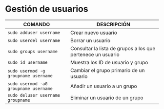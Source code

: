 # Gestión de usuarios

COMANDO | DESCRIPCIÓN
---|---
`sudo adduser username` | Crear nuevo usuario
`sudo userdel username` | Borrar un usuario
`sudo groups username` | Consultar la lista de grupos a los que pertenece un usuario
`sudo id username` | Muestra los ID de usuario y grupo
`sudo usermod -g groupname username` | Cambiar el grupo primario de un usuario
`sudo usermod -aG groupname username` | Añadir un usuario a un grupo
`sudo deluser username groupname` | Eliminar un usuario de un grupo

